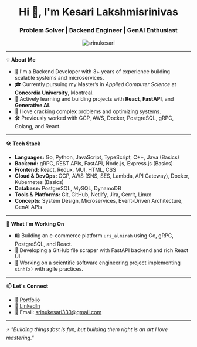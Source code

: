 <h1 align="center">Hi 👋, I'm Kesari Lakshmisrinivas</h1>
<h3 align="center">Problem Solver | Backend Engineer | GenAI Enthusiast</h3>

<p align="center">
  <img src="https://komarev.com/ghpvc/?username=srinukesari&label=Profile%20views&color=0e75b6&style=flat" alt="srinukesari" />
</p>

---

💡 **About Me**

- 🚀 I'm a Backend Developer with 3+ years of experience building scalable systems and microservices.
- 🎓 Currently pursuing my Master’s in *Applied Computer Science* at **Concordia University**, Montreal.
- 🌱 Actively learning and building projects with **React**, **FastAPI**, and **Generative AI**.
- 🧠 I love cracking complex problems and optimizing systems.
- 🛠️ Previously worked with GCP, AWS, Docker, PostgreSQL, gRPC, Golang, and React.

---

🛠️ **Tech Stack**

- **Languages:** Go, Python, JavaScript, TypeScript, C++, Java (Basics)
- **Backend:** gRPC, REST APIs, FastAPI, Node.js, Express.js (Basics)
- **Frontend:** React, Redux, MUI, HTML, CSS
- **Cloud & DevOps:** GCP, AWS (SNS, SES, Lambda, API Gateway), Docker, Kubernetes (Basics)
- **Database:** PostgreSQL, MySQL, DynamoDB
- **Tools & Platforms:** Git, GitHub, Netlify, Jira, Gerrit, Linux
- **Concepts:** System Design, Microservices, Event-Driven Architecture, GenAI APIs

---

🔭 **What I'm Working On**

- 🛍️ Building an e-commerce platform `urs_almirah` using Go, gRPC, PostgreSQL, and React.
- 🤖 Developing a GitHub file scraper with FastAPI backend and rich React UI.
- 🔬 Working on a scientific software engineering project implementing `sinh(x)` with agile practices.

---

📫 **Let's Connect**

- 💼 [Portfolio](https://srinukesari.netlify.app/)
- 💬 [LinkedIn](https://www.linkedin.com/in/kesari-lakshmi-srinivas-020705186/)
- 📩 Email: srinukesari333@gmail.com

---

⚡ *"Building things fast is fun, but building them right is an art I love mastering."*

